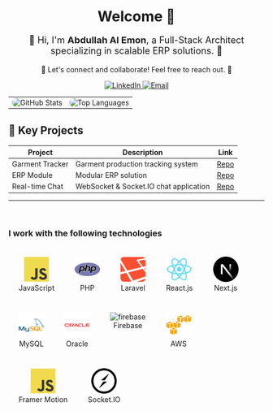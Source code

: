 <h1 align="center">Welcome 👋</h1>

<p align="center">
  <p align="center" style="font-size: 18px;">
  🌟 Hi, I'm <b>Abdullah Al Emon</b>, a Full-Stack Architect specializing in scalable ERP solutions. 🌟<br>
</p>


</p>

<!-- <p align="center">
  <img src="lyf.gif" alt="Welcome GIF" width="480" height="270"/>
</p> -->

<p align="center">
  🌟 Let's connect and collaborate! Feel free to reach out. 🌟
</p>

<p align="center">
  <a href="https://www.linkedin.com/in/shabab239/" target="_blank" rel="noreferrer" title="LinkedIn">
    <img src="https://www.vectorlogo.zone/logos/linkedin/linkedin-icon.svg" alt="LinkedIn" width="40" height="40"/>
  </a>
  <a href="mailto:shabab239@example.com" target="_blank" rel="noreferrer" title="Email">
    <img src="https://www.vectorlogo.zone/logos/gmail/gmail-icon.svg" alt="Email" width="40" height="40"/>
  </a>
</p>

<table align="center" cellpadding="10">
  <tr>
    <td align="center">
        <img src="https://github-readme-stats.vercel.app/api?username=aa-emon022&show_icons=true&count_private=true&theme=radical" alt="GitHub Stats" height="200" style="border-radius: 15px; box-shadow: 0px 4px 10px rgba(0, 0, 0, 0.1);">
    </td>
    <td align="center">
      <img src="https://github-readme-stats.vercel.app/api/top-langs/?username=aa-emon022&layout=compact&theme=radical" alt="Top Languages" height="200" style="border-radius: 15px; box-shadow: 0px 4px 10px rgba(0, 0, 0, 0.1);">
    </td>
  </tr>
</table>

## 📂 Key Projects

| Project           | Description                              | Link                                                           |
| ----------------- | ---------------------------------------- | -------------------------------------------------------------- |
| Garment Tracker   | Garment production tracking system       | [Repo](https://github.com/aa-emon022/garment-tracker)          |
| ERP Module        | Modular ERP solution                     | [Repo](https://github.com/aa-emon022/erp-module)               |
| Real-time Chat    | WebSocket & Socket.IO chat application   | [Repo](https://github.com/aa-emon022/real-time-chat)           |

---
<br>

<h3 align="left">I work with the following technologies</h3>
<div style="display: flex; flex-wrap: wrap; justify-content: left; margin: 10px 0;">
    <!-- JavaScript -->
    <div style="margin: 20px; text-align: center;">
        <img src="https://raw.githubusercontent.com/devicons/devicon/master/icons/javascript/javascript-original.svg" alt="javascript" width="50" height="50"/>
        <br/>JavaScript
    </div>
    <!-- PHP -->
    <div style="margin: 20px; text-align: center;">
        <img src="https://raw.githubusercontent.com/devicons/devicon/master/icons/php/php-original.svg" alt="php" width="50" height="50"/>
        <br/>PHP
    </div>
    <!-- Laravel -->
    <div style="margin: 20px; text-align: center;">
        <img src="https://raw.githubusercontent.com/devicons/devicon/master/icons/laravel/laravel-plain.svg" alt="laravel" width="50" height="50"/>
        <br/>Laravel
    </div>
    <!-- React -->
    <div style="margin: 20px; text-align: center;">
        <img src="https://raw.githubusercontent.com/devicons/devicon/master/icons/react/react-original.svg" alt="react" width="50" height="50"/>
        <br/>React.js
    </div>
    <!-- Next.js -->
    <div style="margin: 20px; text-align: center;">
        <img src="https://raw.githubusercontent.com/devicons/devicon/master/icons/nextjs/nextjs-original.svg" alt="nextjs" width="50" height="50"/>
        <br/>Next.js
    </div>
  <br>
    <!-- MySQL -->
    <div style="margin: 20px; text-align: center;">
        <img src="https://raw.githubusercontent.com/devicons/devicon/master/icons/mysql/mysql-original-wordmark.svg" alt="mysql" width="50" height="50"/>
        <br/>MySQL
    </div>
    <!-- Oracle -->
    <div style="margin: 20px; text-align: center;">
        <img src="https://raw.githubusercontent.com/devicons/devicon/master/icons/oracle/oracle-original.svg" alt="oracle" width="50" height="50"/>
        <br/>Oracle
    </div>
    <!-- Firebase -->
    <div style="margin: 20px; text-align: center;">
        <img src="https://www.vectorlogo.zone/logos/firebase/firebase-icon.svg" alt="firebase" width="50" height="50"/>
        <br/>Firebase
    </div>
  <br>
    <!-- Amazon Web Services (AWS) -->
    <div style="margin: 20px; text-align: center;">
        <img src="https://raw.githubusercontent.com/devicons/devicon/master/icons/amazonwebservices/amazonwebservices-original.svg" alt="aws" width="50" height="50"/>
        <br/>AWS
    </div>
    <!-- Framer Motion -->
    <div style="margin: 20px; text-align: center;">
        <img src="https://raw.githubusercontent.com/devicons/devicon/master/icons/javascript/javascript-original.svg" alt="framer-motion" width="50" height="50"/>
        <br/>Framer Motion
    </div>
    <!-- Socket.IO -->
    <div style="margin: 20px; text-align: center;">
        <img src="https://raw.githubusercontent.com/devicons/devicon/master/icons/socketio/socketio-original.svg" alt="socketio" width="50" height="50"/>
        <br/>Socket.IO
    </div>
</div>



